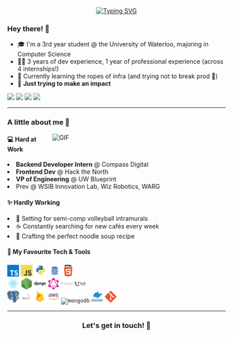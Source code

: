 <div align="center">
<a href="https://git.io/typing-svg"><img src="https://readme-typing-svg.demolab.com?font=Fraunces&weight=800&size=60&duration=3000&pause=500&color=F7EDDD&background=84846CBA&center=true&vCenter=true&width=850&height=140&lines=Jesse+Huang+%F0%9F%92%BB;%3CFull+Stack+Developer%2F%3E;Food+Connoisseur+%F0%9F%A5%98;Lo-fi+Lover+%F0%9F%8E%A7" alt="Typing SVG" /></a>
</div>

### Hey there! :wave:

* 🎓 I'm a 3rd year student @ the University of Waterloo, majoring in Computer Science
* 🧑‍💻 3 years of dev experience, 1 year of professional experience (across 4 internships!)
* 🌱 Currently learning the ropes of infra (and trying not to break prod 🥀)
* 🚀 **Just trying to make an impact**

<div>
<a href="https://github.com/jeessh"><img src="https://img.shields.io/badge/Follow Me-black?logo=github"/></a>
<a href="https://linkedin.com/in/huang-jesse"><img src="https://img.shields.io/badge/-LinkedIn-blue?style=flat-square&logo=Linkedin&logoColor=white"/></a>
<a href="mailto:jj2huang@uwaterloo.ca" target="_blank"><img src="https://img.shields.io/badge/Outlook-0078D4?style=flat-square&logo=microsoft-outlook&logoColor=white"/></a>
<img src="https://komarev.com/ghpvc/?username=jeessh&label=Profile+Views&abbreviated=true&style=flat-square&color=yellowgreen"/> 
</div>

---

### A little about me 🥐

<img width="400px" align="right" alt="GIF" src="assets/doggyrake.gif"/>
<div>
  <h4>💻 Hard at Work</h4>
    <li>
      <strong>Backend Developer Intern</strong> @ Compass Digital
    </li>
    <li>
      <strong>Frontend Dev</strong> @ Hack the North
    </li>
    <li>
      <strong>VP of Engineering</strong> @ UW Blueprint
    </li>
    <li>
      Prev @ WSIB Innovation Lab, Wiz Robotics, WARG
    </li>
  <h4>✨ Hardly Working</h4>
    <li>
    🏐 Setting for semi-comp volleyball intramurals
    </li>
    <li>☕️ Constantly searching for new cafés every week</li>
    <li>🍜 Crafting the perfect noodle soup recipe</li>
    <h4>🔧 My Favourite Tech & Tools</h4>
<code><img height="27" src="https://raw.githubusercontent.com/github/explore/80688e429a7d4ef2fca1e82350fe8e3517d3494d/topics/typescript/typescript.png" alt="typescript"></code>
<code><img height="27" src="https://raw.githubusercontent.com/github/explore/80688e429a7d4ef2fca1e82350fe8e3517d3494d/topics/javascript/javascript.png" alt="javascript"></code>
<code><img height="30" src="https://raw.githubusercontent.com/github/explore/80688e429a7d4ef2fca1e82350fe8e3517d3494d/topics/python/python.png" alt="python"></code>
<code><img height="27" src="https://raw.githubusercontent.com/github/explore/80688e429a7d4ef2fca1e82350fe8e3517d3494d/topics/sql/sql.png" alt="sql"></code>
<code><img height="27" src="https://raw.githubusercontent.com/github/explore/80688e429a7d4ef2fca1e82350fe8e3517d3494d/topics/html/html.png" alt="html"></code>
<br/>
<code><img height="27" src="https://raw.githubusercontent.com/github/explore/80688e429a7d4ef2fca1e82350fe8e3517d3494d/topics/react/react.png" alt="react"></code>
<code><img height="27" src="https://raw.githubusercontent.com/github/explore/80688e429a7d4ef2fca1e82350fe8e3517d3494d/topics/nodejs/nodejs.png" alt="nodejs"></code>
<code><img height="27" src="https://raw.githubusercontent.com/github/explore/80688e429a7d4ef2fca1e82350fe8e3517d3494d/topics/django/django.png" alt="django"></code>
<code><img height="27" src="https://raw.githubusercontent.com/github/explore/80688e429a7d4ef2fca1e82350fe8e3517d3494d/topics/graphql/graphql.png" alt="graphql"></code>
<code><img height="27" src="https://raw.githubusercontent.com/github/explore/80688e429a7d4ef2fca1e82350fe8e3517d3494d/topics/express/express.png" alt="express"></code>
<code><img height="27" src="https://raw.githubusercontent.com/github/explore/80688e429a7d4ef2fca1e82350fe8e3517d3494d/topics/flask/flask.png" alt="flask"></code>
<br/>
<code><img height="27" src="https://raw.githubusercontent.com/github/explore/80688e429a7d4ef2fca1e82350fe8e3517d3494d/topics/postgresql/postgresql.png" alt="postgresql"></code>
<code><img height="27" src="https://raw.githubusercontent.com/github/explore/80688e429a7d4ef2fca1e82350fe8e3517d3494d/topics/mysql/mysql.png" alt="mysql"></code>
<code><img height="27" src="https://raw.githubusercontent.com/github/explore/80688e429a7d4ef2fca1e82350fe8e3517d3494d/topics/firebase/firebase.png" alt="firebase"></code>
<code><img height="27" src="https://raw.githubusercontent.com/github/explore/80688e429a7d4ef2fca1e82350fe8e3517d3494d/topics/aws/aws.png" alt="aws"></code>
<code><img height="27" src="https://encrypted-tbn0.gstatic.com/images?q=tbn%3AANd9GcSTTzPAw-55ssm1Im594xYZ9eRQu2JylrkYLg&usqp=CAU" alt="mongodb"></code>
<code><img height="27" src="https://raw.githubusercontent.com/github/explore/80688e429a7d4ef2fca1e82350fe8e3517d3494d/topics/docker/docker.png" alt="docker"></code>
<code><img height="27" src="https://raw.githubusercontent.com/devicons/devicon/master/icons/git/git-original.svg" alt="git"></code>
</div>

---
<div align="center">
<h3>Let's get in touch! 🕺</h3>
</div>